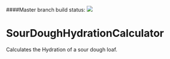 ####Master branch build status: 
![](https://travis-ci.org/[CDSteer]/MovingHelper.svg?branch=master)

# SourDoughHydrationCalculator
Calculates the Hydration of a sour dough loaf.
